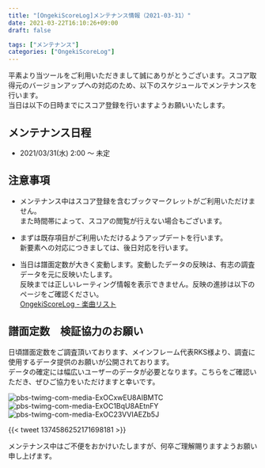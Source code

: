 ```yaml
---
title: "[OngekiScoreLog]メンテナンス情報（2021-03-31）"
date: 2021-03-22T16:10:26+09:00
draft: false

tags: ["メンテナンス"]
categories: ["OngekiScoreLog"]
---
```


平素より当ツールをご利用いただきまして誠にありがとうございます。スコア取得元のバージョンアップへの対応のため、以下のスケジュールでメンテナンスを行います。  
当日は以下の日時までにスコア登録を行いますようお願いいたします。

<!--more-->

## メンテナンス日程

- 2021/03/31(水) 2:00 〜 未定

## 注意事項

- メンテナンス中はスコア登録を含むブックマークレットがご利用いただけません。  
また時間帯によって、スコアの閲覧が行えない場合もございます。

- まずは既存項目がご利用いただけるようアップデートを行います。  
新要素への対応につきましては、後日対応を行います。

- 当日は譜面定数が大きく変動します。変動したデータの反映は、有志の調査データを元に反映いたします。  
反映までは正しいレーティング情報を表示できません。反映の進捗は以下のページをご確認ください。  
[OngekiScoreLog - 楽曲リスト](https://ongeki-score.net/music)

## 譜面定数　検証協力のお願い

日頃譜面定数をご調査頂いております、メインフレーム代表RKS様より、調査に使用するデータ提供のお願いが公開されております。  
データの確定には幅広いユーザーのデータが必要となります。こちらをご確認いただき、ぜひご協力をいただけますと幸いです。

![pbs-twimg-com-media-ExOCxwEU8AIBMTC](/images/pbs-twimg-com-media-ExOCxwEU8AIBMTC.png)  
![pbs-twimg-com-media-ExOC1BqU8AEtnFY](/images/pbs-twimg-com-media-ExOC1BqU8AEtnFY.png)  
![pbs-twimg-com-media-ExOC23VVIAEZb5J](/images/pbs-twimg-com-media-ExOC23VVIAEZb5J.png)

{{< tweet 1374586252171698181 >}}

メンテナンス中はご不便をおかけいたしますが、何卒ご理解賜りますようお願い申し上げます。
